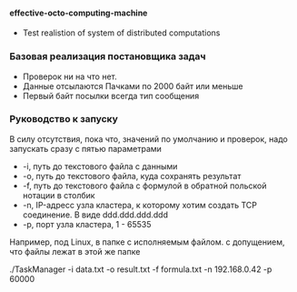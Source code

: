 #### effective-octo-computing-machine
 - Test realistion of system of distributed computations

### Базовая реализация постановщика задач
 - Проверок ни на что нет.
 - Данные отсылаются Пачками по 2000 байт или меньше
 - Первый байт посылки всегда тип сообщения

### Руководство к запуску
В силу отсутствия, пока что, значений по умолчанию и проверок, надо запускать сразу с пятью параметрами
 - -i, путь до текстового файла с данными
 - -o, путь до текстового файла, куда сохранять результат
 - -f, путь до текстового файла с формулой в обратной польской нотации в столбик
 - -n, IP-адресс узла кластера, к которому хотим создать TCP соединение. В виде ddd.ddd.ddd.ddd
 - -p, порт узла кластера, 1 - 65535

 Например, под Linux, в папке с исполняемым файлом. с допущением, что файлы лежат в этой же папке 
 
 ./TaskManager -i data.txt -o result.txt -f formula.txt -n 192.168.0.42 -p 60000


